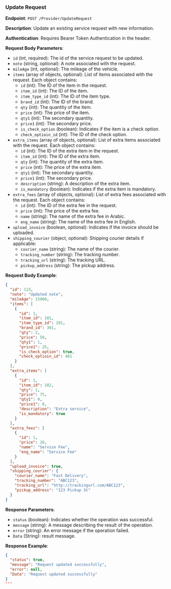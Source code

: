 ### Update Request

**Endpoint**: `POST /Provider/UpdateRequest`

**Description**: Update an existing service request with new information.

**Authentication**: Requires Bearer Token Authentication in the header.

**Request Body Parameters**:
- `id` (int, required): The id of the service request to be updated.
- `note` (string, optional): A note associated with the request.
- `mileAge` (int, optional): The mileage of the vehicle.
- `items` (array of objects, optional): List of items associated with the request. Each object contains:
  - `id` (int): The ID of the item in the request.
  - `item_id` (int): The ID of the item.
  - `item_type_id` (int): The ID of the item type.
  - `brand_id` (int): The ID of the brand.
  - `qty` (int): The quantity of the item.
  - `price` (int): The price of the item.
  - `qty1` (int): The secondary quantity.
  - `price1` (int): The secondary price.
  - `is_check_option` (boolean): Indicates if the item is a check option.
  - `check_optioin_id` (int): The ID of the check option.
- `extra_items` (array of objects, optional): List of extra items associated with the request. Each object contains:
  - `id` (int): The ID of the extra item in the request.
  - `item_id` (int): The ID of the extra item.
  - `qty` (int): The quantity of the extra item.
  - `price` (int): The price of the extra item.
  - `qty1` (int): The secondary quantity.
  - `price1` (int): The secondary price.
  - `description` (string): A description of the extra item.
  - `is_mandatory` (boolean): Indicates if the extra item is mandatory.
- `extra_fees` (array of objects, optional): List of extra fees associated with the request. Each object contains:
  - `id` (int): The ID of the extra fee in the request.
  - `price` (int): The price of the extra fee.
  - `name` (string): The name of the extra fee in Arabic.
  - `eng_name` (string): The name of the extra fee in English.
- `upload_invoice` (boolean, optional): Indicates if the invoice should be uploaded.
- `shipping_courier` (object, optional): Shipping courier details if applicable:
  - `courier_name` (string): The name of the courier.
  - `tracking_number` (string): The tracking number.
  - `tracking_url` (string): The tracking URL.
  - `pickup_address` (string): The pickup address.

**Request Body Example**:
```json
{
  "id": 123,
  "note": "Updated note",
  "mileAge": 15000,
  "items": [
    {
      "id": 1,
      "item_id": 101,
      "item_type_id": 201,
      "brand_id": 301,
      "qty": 2,
      "price": 50,
      "qty1": 1,
      "price1": 25,
      "is_check_option": true,
      "check_optioin_id": 401
    }
  ],
  "extra_items": [
    {
      "id": 1,
      "item_id": 102,
      "qty": 1,
      "price": 75,
      "qty1": 0,
      "price1": 0,
      "description": "Extra service",
      "is_mandatory": true
    }
  ],
  "extra_fees": [
    {
      "id": 1,
      "price": 20,
      "name": "Service Fee",
      "eng_name": "Service Fee"
    }
  ],
  "upload_invoice": true,
  "shipping_courier": {
    "courier_name": "Fast Delivery",
    "tracking_number": "ABC123",
    "tracking_url": "http://trackingurl.com/ABC123",
    "pickup_address": "123 Pickup St"
  }
}
```

**Response Parameters**:
- `status` (boolean): Indicates whether the operation was successful.
- `message` (string): A message describing the result of the operation.
- `error` (string): An error message if the operation failed.
- `Data` (String): result message.

**Response Example**:
```json
{
  "status": true,
  "message": "Request updated successfully",
  "error": null,
  "Data": "Request updated successfully"
}
'''